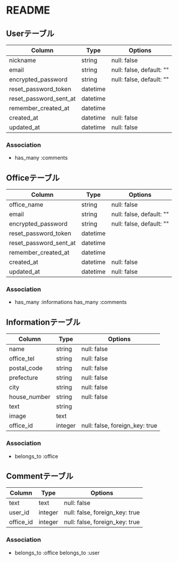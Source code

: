 # README

## Userテーブル
|Column|Type|Options|
|------|----|-------|
|nickname|string|null: false|
|email|string|null: false, default: ""|
|encrypted_password|string|null: false, default: ""|
|reset_password_token|datetime| |
|reset_password_sent_at|datetime| |
|remember_created_at|datetime| |
|created_at|datetime|null: false|
|updated_at|datetime|null: false|
### Association
- has_many :comments


## Officeテーブル
|Column|Type|Options|
|------|----|-------|
|office_name|string|null: false|
|email|string|null: false, default: ""|
|encrypted_password|string|null: false, default: ""|
|reset_password_token|datetime| |
|reset_password_sent_at|datetime| |
|remember_created_at|datetime| |
|created_at|datetime|null: false|
|updated_at|datetime|null: false|
### Association
- has_many :informations
  has_many :comments


## Informationテーブル
|Column|Type|Options|
|------|----|-------|
|name|string|null: false|
|office_tel|string|null: false|
|postal_code|string|null: false|
|prefecture|string|null: false|
|city|string|null: false|
|house_number|string|null: false|
|text|string||
|image|text||
|office_id|integer|null: false, foreign_key: true|
### Association
- belongs_to :office


## Commentテーブル
|Column|Type|Options|
|------|----|-------|
|text|text|null: false|
|user_id|integer|null: false, foreign_key: true|
|office_id|integer|null: false, foreign_key: true|
### Association
- belongs_to :office
  belongs_to :user
